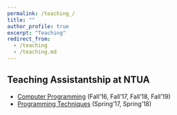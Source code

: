 ```yaml
---
permalink: /teaching_/
title: ""
author_profile: true
excerpt: "Teaching"
redirect_from: 
  - /teaching
  - /teaching.md
---
```


## Teaching Assistantship at NTUA
* [Computer Programming](https://www.ece.ntua.gr/en/undergraduate/courses/3020) (Fall’16, Fall’17, Fall’18, Fall’19)
* [Programming Techniques](https://www.ece.ntua.gr/en/undergraduate/courses/3138) (Spring’17, Spring’18)

